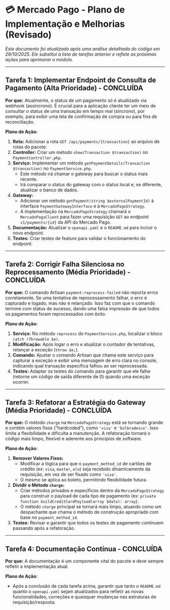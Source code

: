 # 💳 Mercado Pago - Plano de Implementação e Melhorias (Revisado)

*Este documento foi atualizado após uma análise detalhada do código em 29/10/2025. Ele substitui a lista de tarefas anterior e reflete as próximas ações para aprimorar o módulo.*

---

## Tarefa 1: Implementar Endpoint de Consulta de Pagamento (Alta Prioridade) - **CONCLUÍDA**

**Por que:** Atualmente, o status de um pagamento só é atualizado via webhook (assíncrono). É crucial para a aplicação cliente ter um meio de consultar o status de uma transação em tempo real (síncrono), por exemplo, para exibir uma tela de confirmação de compra ou para fins de reconciliação.

**Plano de Ação:**
1.  **Rota:** Adicionar a rota `GET /api/payments/{transaction}` ao arquivo de rotas do pacote.
2.  **Controller:** Criar um método `show(Transaction $transaction)` no `PaymentController.php`.
3.  **Serviço:** Implementar um método `getPaymentDetails(Transaction $transaction)` no `PaymentService.php`.
    - Este método irá chamar o gateway para buscar o status mais recente.
    - Irá comparar o status do gateway com o status local e, se diferente, atualizar o banco de dados.
4.  **Gateway:**
    - Adicionar um método `getPayment(string $externalPaymentId)` à interface `PaymentGatewayInterface` e à `MercadoPagoStrategy`.
    - A implementação na `MercadoPagoStrategy` chamará o `MercadoPagoClient` para fazer uma requisição `GET` ao endpoint `v1/payments/{id}` da API do Mercado Pago.
5.  **Documentação:** Atualizar o `openapi.yaml` e o `README.md` para incluir o novo endpoint.
6.  **Testes:** Criar testes de feature para validar o funcionamento do endpoint.

---

## Tarefa 2: Corrigir Falha Silenciosa no Reprocessamento (Média Prioridade) - **CONCLUÍDA**

**Por que:** O comando Artisan `payment:reprocess-failed` não reporta erros corretamente. Se uma tentativa de reprocessamento falhar, o erro é capturado e logado, mas não é relançado. Isso faz com que o comando termine com status de sucesso, dando uma falsa impressão de que todos os pagamentos foram reprocessados com êxito.

**Plano de Ação:**
1.  **Serviço:** No método `reprocess` do `PaymentService.php`, localizar o bloco `catch (Throwable $e)`.
2.  **Modificação:** Após logar o erro e atualizar o contador de tentativas, relançar a exceção (`throw $e;`).
3.  **Comando:** Ajustar o comando Artisan que chama este serviço para capturar a exceção e exibir uma mensagem de erro clara no console, indicando qual transação específica falhou ao ser reprocessada.
4.  **Testes:** Adaptar os testes do comando para garantir que ele falhe (retorne um código de saída diferente de 0) quando uma exceção ocorrer.

---

## Tarefa 3: Refatorar a Estratégia do Gateway (Média Prioridade) - **CONCLUÍDA**

**Por que:** O método `charge` na `MercadoPagoStrategy` está se tornando grande e contém valores fixos ("hardcoded"), como `'visa'` e `'bolbradesco'`. Isso limita a flexibilidade e dificulta a manutenção. A refatoração tornará o código mais limpo, flexível e aderente aos princípios de software.

**Plano de Ação:**
1.  **Remover Valores Fixos:**
    - Modificar a lógica para que o `payment_method_id` de cartões de crédito (ex: `visa`, `master`, `elo`) seja recebido dinamicamente da requisição, em vez de ser fixado como `'visa'`.
    - O mesmo se aplica ao boleto, permitindo flexibilidade futura.
2.  **Dividir o Método `charge`:**
    - Criar métodos privados e específicos dentro da `MercadoPagoStrategy` para construir o payload de cada tipo de pagamento (ex: `private function buildCreditCardPayload(array $data): array`).
    - O método `charge` principal se tornará mais limpo, atuando como um despachante que chama o método de construção apropriado com base no `payment_method_id`.
3.  **Testes:** Revisar e garantir que todos os testes de pagamento continuem passando após a refatoração.

---

## Tarefa 4: Documentação Contínua - **CONCLUÍDA**

**Por que:** A documentação é um componente vital do pacote e deve sempre refletir a implementação atual.

**Plano de Ação:**
- Após a conclusão de cada tarefa acima, garantir que tanto o `README.md` quanto o `openapi.yaml` sejam atualizados para refletir as novas funcionalidades, correções e quaisquer mudanças nas estruturas de requisição/resposta.

